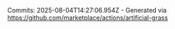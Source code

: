 Commits: 2025-08-04T14:27:06.954Z - Generated via https://github.com/marketplace/actions/artificial-grass
<br>
